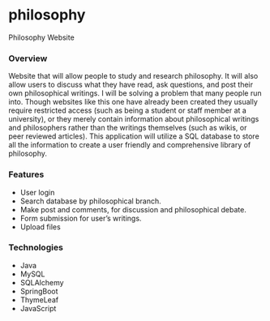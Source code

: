 # philosophy
Philosophy Website

### Overview

Website that will allow people to study and research philosophy. It will also allow users to discuss what they have read, ask questions, and post their own philosophical writings. 
I will be solving a problem that many people run into. Though websites like this one have already been created they usually require restricted access 
(such as being a student or staff member at a university), or they merely contain information about philosophical writings and philosophers rather than the writings themselves (such as wikis, or peer reviewed articles). 
This application will utilize a SQL database to store all the information to create a user friendly and comprehensive library of philosophy. 

### Features

*	User login
* Search database by philosophical branch.
*	Make post and comments, for discussion and philosophical debate.
*	Form submission for user’s writings.
*	Upload files

### Technologies

*	Java
*	MySQL
*	SQLAlchemy
*	SpringBoot
*	ThymeLeaf
*	JavaScript
